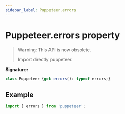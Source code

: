 ```yaml
---
sidebar_label: Puppeteer.errors
---
```

# Puppeteer.errors property

> Warning: This API is now obsolete.
> 
> Import directly puppeteer.
> 

**Signature:**

```typescript
class Puppeteer {get errors(): typeof errors;}
```

## Example


```ts
import { errors } from 'puppeteer';
```

